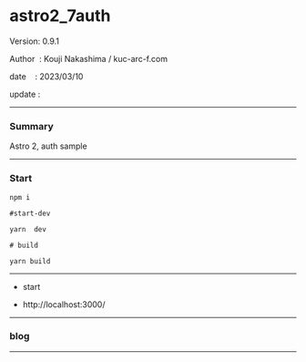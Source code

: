﻿# astro2_7auth

 Version: 0.9.1

 Author  : Kouji Nakashima / kuc-arc-f.com

 date    : 2023/03/10  

 update  :

***
### Summary

Astro 2, auth sample

***
### Start

```
npm i

#start-dev

yarn  dev

# build

yarn build
```

***
* start

* http://localhost:3000/

***
### blog

***

